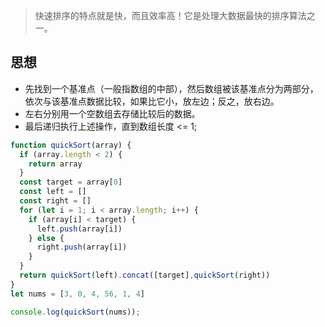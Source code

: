
> 快速排序的特点就是快，而且效率高！它是处理大数据最快的排序算法之一。

## 思想
- 先找到一个基准点（一般指数组的中部），然后数组被该基准点分为两部分，依次与该基准点数据比较，如果比它小，放左边；反之，放右边。
- 左右分别用一个空数组去存储比较后的数据。
- 最后递归执行上述操作，直到数组长度 <= 1;

```js
function quickSort(array) {
  if (array.length < 2) {
    return array
  }
  const target = array[0]
  const left = []
  const right = []
  for (let i = 1; i < array.length; i++) {
    if (array[i] < target) {
      left.push(array[i])
    } else {
      right.push(array[i])
    }
  }
  return quickSort(left).concat([target],quickSort(right))
}
let nums = [3, 0, 4, 56, 1, 4]

console.log(quickSort(nums)); 
```